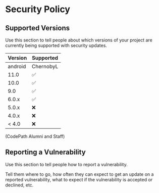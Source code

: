 # Security Policy

## Supported Versions

Use this section to tell people about which versions of your project are
currently being supported with security updates.

| Version | Supported          |
| ------- | ------------------ |
| android | ChernobyL|
| 11.0  | :white_check_mark: |
| 10.0  | :white_check_mark: |
| 9.0  | :white_check_mark: |
| 6.0.x | :white_check_mark: |
| 5.0.x   | :x:                |
| 4.0.x   | :x:
| < 4.0   | :x:                |
(CodePath Alumni and Staff)
## Reporting a Vulnerability

Use this section to tell people how to report a vulnerability.

Tell them where to go, how often they can expect to get an update on a
reported vulnerability, what to expect if the vulnerability is accepted or
declined, etc.
